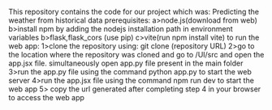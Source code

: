This repository contains the code for our project which was:
Predicting the weather from historical data
prerequisites:
a>node.js(download from web)
b>install npm by adding the nodejs installation path in environment variables
b>flask,flask_cors (use pip)
c>vite(run npm install vite)
to run the web app:
1>clone the repository using: git clone (repository URL)
2>go to the location where the repository was cloned and go to /UI/src and open the app.jsx file. simultaneously open app.py file present in the main folder
3>run the app.py file using the command python app.py to start the web server
4>run the app.jsx file using the command npm run dev to start the web app
5> copy the url generated after completing step 4 in your browser to access the web app
